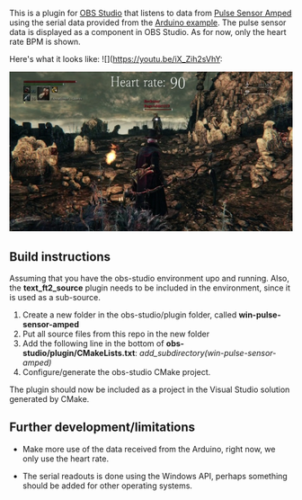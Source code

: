 This is a plugin for [OBS Studio](https://obsproject.com/) that listens to data from [Pulse Sensor Amped](http://pulsesensor.com/) using the serial data provided from the [Arduino example](https://github.com/WorldFamousElectronics/PulseSensor_Amped_Arduino).
The pulse sensor data is displayed as a component in OBS Studio. As for now, only the heart rate BPM is shown.

Here's what it looks like: ![](https://youtu.be/iX_Zih2sVhY:

![Heart rate in Bloodborne](https://github.com/01F0/pulse-sensor-amped-plugin/blob/master/heart_rate_bloodborne_example.png)
## Build instructions
Assuming that you have the obs-studio environment upo and running. Also, the **text_ft2_source** plugin needs to be included in the environment, since it is used as a sub-source.

1. Create a new folder in the obs-studio/plugin folder, called **win-pulse-sensor-amped**
2. Put all source files from this repo in the new folder
3. Add the following line in the bottom of **obs-studio/plugin/CMakeLists.txt**: *add_subdirectory(win-pulse-sensor-amped)*
4. Configure/generate the obs-studio CMake project. 

The plugin should now be included as a project in the Visual Studio solution generated by CMake.

## Further development/limitations
* Make more use of the data received from the Arduino, right now, we only use the heart rate.

* The serial readouts is done using the Windows API, perhaps something should be added for other operating systems.
